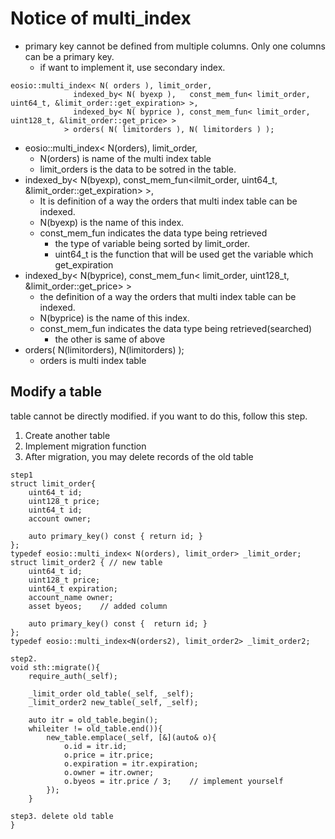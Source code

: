 # Notice of multi_index
* primary key cannot be defined from multiple columns. Only one columns can be a primary key.
	+ if want to implement it, use secondary index.
```
eosio::multi_index< N( orders ), limit_order, 
			  indexed_by< N( byexp ),   const_mem_fun< limit_order, uint64_t, &limit_order::get_expiration> >,
			  indexed_by< N( byprice ), const_mem_fun< limit_order, uint128_t, &limit_order::get_price> >
			> orders( N( limitorders ), N( limitorders ) );	
```
* eosio::multi_index< N(orders), limit_order, 
	+ N(orders) is name of the multi index table
	+ limit_orders is the data to be sotred in the table.
* indexed_by< N(byexp), const_mem_fun<ilmit_order, uint64_t, &limit_order::get_expiration> >,
	+ It is definition of a way the orders that multi index table can be indexed.
	+ N(byexp) is the name of this index.
	+ const_mem_fun indicates the data type being retrieved 
		- the type of variable being sorted by limit_order.
		- uint64_t is the function that will be used get the variable which get_expiration
* indexed_by< N(byprice), const_mem_fun< limit_order, uint128_t, &limit_order::get_price> >
	+ the definition of a way the orders that multi index table can be indexed.
	+ N(byprice) is the name of this index.
	+ const_mem_fun indicates the data type being retrieved(searched)
		- the other is same of above
* orders( N(limitorders), N(limitorders) );
	+ orders is multi index table

## Modify a table
table cannot be directly modified. if you want to do this, follow this step.

1. Create another table
2. Implement migration function
3. After migration, you may delete records of the old table
```
step1
struct limit_order{
	uint64_t id;
	uint128_t price;
	uint64_t id;
	account owner;
	
	auto primary_key() const { return id; }
};
typedef eosio::multi_index< N(orders), limit_order> _limit_order;
struct limit_order2 { // new table
	uint64_t id;
	uint128_t price;
	uint64_t expiration;
	account_name owner;
	asset byeos;	// added column
	
	auto primary_key() const {	return id; }
};
typedef eosio::multi_index<N(orders2), limit_order2> _limit_order2;

step2.
void sth::migrate(){
	require_auth(_self);

	_limit_order old_table(_self, _self);
	_limit_order2 new_table(_self, _self);

	auto itr = old_table.begin();
	whileiter != old_table.end()){
		new_table.emplace(_self, [&](auto& o){
			o.id = itr.id;
			o.price = itr.price;
			o.expiration = itr.expiration;
			o.owner = itr.owner;
			o.byeos = itr.price / 3;	// implement yourself
		});
	}

step3. delete old table
}
```
